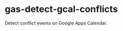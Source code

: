 gas-detect-gcal-conflicts
=========================

Detect conflict events on Google Apps Calendar.